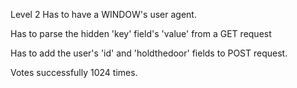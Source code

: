 Level 2
Has to have a WINDOW's user agent.

Has to parse the hidden 'key' field's 'value' from a GET request

Has to add the user's 'id' and 'holdthedoor' fields to POST request.

Votes successfully 1024 times.
